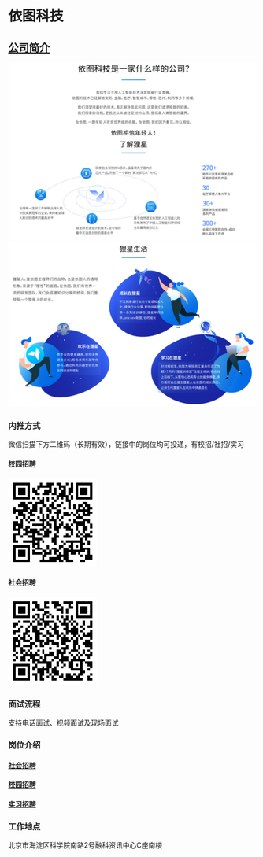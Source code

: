 依图科技
==========

## [公司简介](https://www.yitutech.com/)

![依图科技-简介1](../img/依图科技-简介1.jpg)
![依图科技-简介2](../img/依图科技-简介2.jpg)
![依图科技-简介3](../img/依图科技-简介3.jpg)

### 内推方式

微信扫描下方二维码（长期有效），链接中的岗位均可投递，有校招/社招/实习

#### 校园招聘
![依图科技-校招内推](../img/依图科技-校招内推.png)
#### 社会招聘
![依图科技-社招内推](../img/依图科技-社招内推.png)

### 面试流程
支持电话面试、视频面试及现场面试

### 岗位介绍
#### [社会招聘](https://www.yitutech.com/cn/career?mode=social)
#### [校园招聘](https://www.yitutech.com/cn/career?mode=campus)
#### [实习招聘](https://www.yitutech.com/cn/career?mode=campus&intern=true)

### 工作地点

北京市海淀区科学院南路2号融科资讯中心C座南楼
